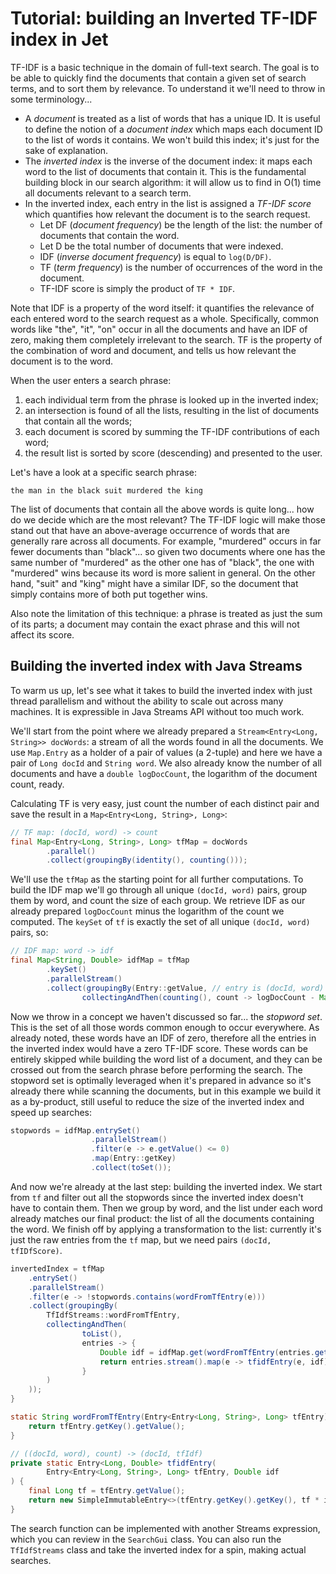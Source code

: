 # Tutorial: building an Inverted TF-IDF index in Jet

TF-IDF is a basic technique in the domain of full-text search. The goal
is to be able to quickly find the documents that contain a given set
of search terms, and to sort them by relevance. To understand it we'll
need to throw in some terminology...

- A _document_ is treated as a list of words that has a unique ID. It is
useful to define the notion of a _document index_ which maps each
document ID to the list of words it contains. We won't build this index;
it's just for the sake of explanation.
- The _inverted index_ is the inverse of the document index: it maps
each word to the list of documents that contain it. This is the
fundamental building block in our search algorithm: it will allow us to
find in O(1) time all documents relevant to a search term.
- In the inverted index, each entry in the list is assigned a _TF-IDF
score_ which quantifies how relevant the document is to the search
request.
    - Let DF (_document frequency_) be the length of the list: the
    number of documents that contain the word.
    - Let D be the total number of documents that were indexed.
    - IDF (_inverse document frequency_) is equal to `log(D/DF)`.
    - TF (_term frequency_) is the number of occurrences of the word in
    the document.
    - TF-IDF score is simply the product of `TF * IDF`.

Note that IDF is a property of the word itself: it quantifies the
relevance of each entered word to the search request as a whole.
Specifically, common words like "the", "it", "on" occur in all the
documents and have an IDF of zero, making them completely
irrelevant to the search. TF is the property of the combination of word
and document, and tells us how relevant the document is to the word.

When the user enters a search phrase:

1. each individual term from the phrase is looked up in the inverted
index;
1. an intersection is found of all the lists, resulting in the list of
documents that contain all the words;
1. each document is scored by summing the TF-IDF contributions of each
word;
1. the result list is sorted by score (descending) and presented to the
user.

Let's have a look at a specific search phrase:

    the man in the black suit murdered the king

The list of documents that contain all the above words is quite long...
how do we decide which are the most relevant? The TF-IDF logic will make
those stand out that have an above-average occurrence of words that are
generally rare across all documents. For example, "murdered" occurs in
far fewer documents than "black"... so given two documents where one has
the same number of "murdered" as the other one has of "black", the one
with "murdered" wins because its word is more salient in general. On the
other hand, "suit" and "king" might have a similar IDF, so the document
that simply contains more of both put together wins.

Also note the limitation of this technique: a phrase is treated as just
the sum of its parts; a document may contain the exact phrase and this
will not affect its score.

## Building the inverted index with Java Streams

To warm us up, let's see what it takes to build the inverted index with
just thread parallelism and without the ability to scale out across
many machines. It is expressible in Java Streams API without too much
work.

We'll start from the point where we already prepared a
`Stream<Entry<Long, String>> docWords`: a stream of all the words found
in all the documents. We use `Map.Entry` as a holder of a pair of values
(a 2-tuple) and here we have a pair of `Long docId` and `String word`.
We also already know the number of all documents and have a `double
logDocCount`, the logarithm of the document count, ready.

Calculating TF is very easy, just count the number of each distinct pair
and save the result in a `Map<Entry<Long, String>, Long>`:

```java
// TF map: (docId, word) -> count
final Map<Entry<Long, String>, Long> tfMap = docWords
        .parallel()
        .collect(groupingBy(identity(), counting()));
```

We'll use the `tfMap` as the starting point for all further
computations. To build the IDF map we'll go through all unique `(docId,
word)` pairs, group them by word, and count the size of each group. We
retrieve IDF as our already prepared `logDocCount` minus the logarithm
of the count we computed. The `keySet` of `tf` is exactly the set of all
unique `(docId, word)` pairs, so:

```java
// IDF map: word -> idf
final Map<String, Double> idfMap = tfMap
        .keySet()
        .parallelStream()
        .collect(groupingBy(Entry::getValue, // entry is (docId, word)
                collectingAndThen(counting(), count -> logDocCount - Math.log(count))));
```

Now we throw in a concept we haven't discussed so far... the _stopword
set_. This is the set of all those words common enough to occur
everywhere. As already noted, these words have an IDF of zero, therefore
all the entries in the inverted index would have a zero TF-IDF score.
These words can be entirely skipped while building the word list of a
document, and they can be crossed out from the search phrase before
performing the search. The stopword set is optimally leveraged when it's
prepared in advance so it's already there while scanning the documents,
but in this example we build it as a by-product, still useful to reduce
the size of the inverted index and speed up searches:

```java
stopwords = idfMap.entrySet()
                  .parallelStream()
                  .filter(e -> e.getValue() <= 0)
                  .map(Entry::getKey)
                  .collect(toSet());
```

And now we're already at the last step: building the inverted index. We
start from `tf` and filter out all the stopwords since the inverted
index doesn't have to contain them. Then we group by word, and the list
under each word already matches our final product: the list of all the
documents containing the word. We finish off by applying a
transformation to the list: currently it's just the raw entries from the
`tf` map, but we need pairs `(docId, tfIDfScore)`.

```java
invertedIndex = tfMap
    .entrySet()
    .parallelStream()
    .filter(e -> !stopwords.contains(wordFromTfEntry(e)))
    .collect(groupingBy(
        TfIdfStreams::wordFromTfEntry,
        collectingAndThen(
                toList(),
                entries -> {
                    Double idf = idfMap.get(wordFromTfEntry(entries.get(0)));
                    return entries.stream().map(e -> tfidfEntry(e, idf)).collect(toList());
                }
        )
    ));
}

static String wordFromTfEntry(Entry<Entry<Long, String>, Long> tfEntry) {
    return tfEntry.getKey().getValue();
}

// ((docId, word), count) -> (docId, tfIdf)
private static Entry<Long, Double> tfidfEntry(
        Entry<Entry<Long, String>, Long> tfEntry, Double idf
) {
    final Long tf = tfEntry.getValue();
    return new SimpleImmutableEntry<>(tfEntry.getKey().getKey(), tf * idf);
}
```

The search function can be implemented with another Streams expression,
which you can review in the `SearchGui` class. You can also run the
`TfIdfStreams` class and take the inverted index for a spin, making
actual searches.
